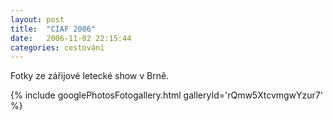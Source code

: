 ```yaml
---
layout: post
title:  "CIAF 2006"
date:   2006-11-02 22:15:44
categories: cestování
---
```


Fotky ze zářijové letecké show v Brně.

{% include googlePhotosFotogallery.html galleryId='rQmw5XtcvmgwYzur7' %}
